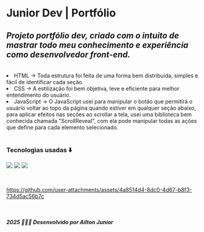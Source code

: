 <h1>
  <strong>
    Junior Dev | Portfólio
  </strong>
</h1>

<h2>
  <i>
    Projeto portfólio dev, criado com o intuito de mastrar todo meu conhecimento e experiência como desenvolvedor front-end.
  </i>
</h2>

<br>

  <li>
    HTML -> Toda estrutura foi feita de uma forma bem distribuída, simples e fácil de identificar cada seção.
  </li>
   <li>
    CSS -> A estilização foi bem objetiva, leve e eficiente para melhor entendimento do usuário.
  </li>
   <li>
    JavaScript -> O JavaScript usei para manipular o botão que permitirá o usuário voltar ao topo da página quando estiver em qualquer seção abaixo, 
     para aplicar efeitos nas seções ao scrollar a tela, usei uma biblioteca bem conhecida chamada "ScrollReveal", 
     com ela pode manipular todas as ações que define para cada elemento selecionado.
  </li>

<br>

<h3>
  Tecnologias usadas ⬇️
  </h3>
  <p>
    <img src="https://img.shields.io/badge/HTML5-E34F26?style=for-the-badge&logo=html5&logoColor=white">
    <img src="https://img.shields.io/badge/CSS3-1572B6?style=for-the-badge&logo=css3&logoColor=white">
    <img src="https://img.shields.io/badge/JavaScript-F7DF1E?style=for-the-badge&logo=javascript&logoColor=black">
  </p>

<br>

https://github.com/user-attachments/assets/4a8514d4-8dc0-4d67-b8f3-734d5ac56b7c

<br> 

<h4>
  <i>2025 🧑🏻‍💻 Desenvolvido por <strong>Ailton Junior</strong></i>
</h4>

